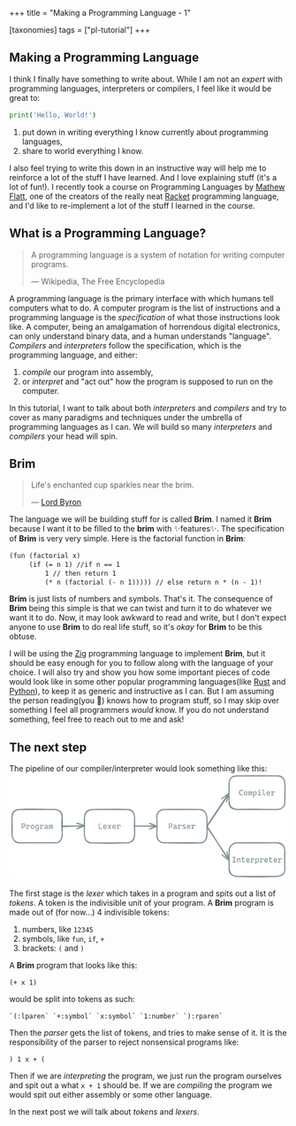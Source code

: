 +++
title = "Making a Programming Language - 1"

[taxonomies]
tags = ["pl-tutorial"]
+++

## Making a Programming Language
I think I finally have something to write about. While I am not an *expert* with programming languages, interpreters or compilers, I feel like it would be great to:

```python
print('Hello, World!')
```

1. put down in writing everything I know currently about programming languages,
2. share to world everything I know.

I also feel trying to write this down in an instructive way will help me to reinforce a lot of the stuff I have learned. And I love explaining stuff (it's a lot of fun!). I recently took a course on Programming Languages by [Mathew](https://en.wikipedia.org/wiki/Matthew_Flatt) [Flatt](https://users.cs.utah.edu/~mflatt/), one of the creators of the really neat [Racket](https://racket-lang.org/) programming language, and I'd like to re-implement a lot of the stuff I learned in the course.

## What is a Programming Language?

> A programming language is a system of notation for writing computer programs.
> 
> &mdash; Wikipedia, The Free Encyclopedia

A programming language is the primary interface with which humans tell computers what to do. A computer program is the list of instructions and a programming language is the *specification* of what those instructions look like. A computer, being an amalgamation of horrendous digital electronics, can only understand binary data, and a human understands "language". *Compilers* and *interpreters* follow the specification, which is the programming language, and either:

1. *compile* our program into assembly,
2. or *interpret* and "act out" how the program is supposed to run on the computer.

In this tutorial, I want to talk about both *interpreters* and *compilers* and try to cover as many paradigms and techniques under the umbrella of programming languages as I can. We will build so many *interpreters* and *compilers* your head will spin.

## Brim

> Life's enchanted cup sparkles near the brim.
> 
> &mdash; [Lord Byron](https://en.wikipedia.org/wiki/Lord_Byron)

The language we will be building stuff for is called **Brim**. I named it **Brim** because I want it to be filled to the **brim** with ✨features✨. The specification of **Brim** is very very simple. Here is the factorial function in **Brim**:

```
(fun (factorial x)
     (if (= n 1) //if n == 1
         1 // then return 1  
         (* n (factorial (- n 1))))) // else return n * (n - 1)!
```

**Brim** is just lists of numbers and symbols. That's it. The consequence of **Brim** being this simple is that we can twist and turn it to do whatever we want it to do. Now, it may look awkward to read and write, but I don't expect anyone to use **Brim** to do real life stuff, so it's *okay* for **Brim** to be this obtuse.

I will be using the [Zig](https://ziglang.org/) programming language to implement **Brim**, but it should be easy enough for you to follow along with the language of your choice. I will also try and show you how some important pieces of code would look like in some other popular programming languages(like [Rust](https://foundation.rust-lang.org/) and [Python](https://www.python.org/)), to keep it as generic and instructive as I can. But I am assuming the person reading(you 🫵) knows how to program stuff, so I may skip over something I feel all programmers *would* know. If you do not understand something, feel free to reach out to me and ask!

## The next step

The pipeline of our compiler/interpreter would look something like this:
![chart](chart.png)

The first stage is the *lexer* which takes in a program and spits out a list of *tokens*. A token is the indivisible unit of your program. A **Brim** program is made out of (for now...) 4 indivisible tokens:
1. numbers, like `12345`
2. symbols, like `fun`, `if`, `+`
3. brackets: `(` and `)`

A **Brim** program that looks like this:

```
(+ x 1)
```

would be split into tokens as such:

```
`(:lparen` `+:symbol` `x:symbol` `1:number` `):rparen`
```


Then the *parser* gets the list of tokens, and tries to make sense of it. It is the responsibility of the parser to reject nonsensical programs like:

```
) 1 x + (
```

Then if we are *interpreting* the program, we just run the program ourselves and spit out a what `x + 1` should be. If we are *compiling* the program we would spit out either assembly or some other language.

In the next post we will talk about *tokens* and *lexers*.
